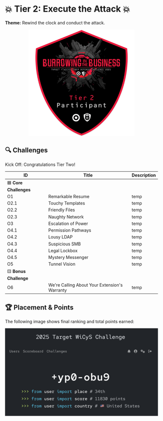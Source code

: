 # 💥 Tier 2: Execute the Attack 💥

**Theme:** Rewind the clock and conduct the attack.

<p align="center">
  <img src="../images/Tier2_Badge.png" alt="Tier 2 Badge" width="350"/>
</p>

## 🔍 Challenges

Kick Off: Congratulations Tier Two!

| ID | Title | Description |
|----|-------|-------------|
| 🟦 **Core Challenges**  | | |
| O1    | Remarkable Resume                             | temp         |
| O2.1  | Touchy Templates                              | temp         |
| O2.2  | Friendly Files                                | temp         |
| O2.3  | Naughty Network                               | temp         |
| O3    | Escalation of Power                           | temp         |
| O4.1  | Permission Pathways                           | temp         |
| O4.2  | Lousy LDAP                                    | temp         |
| O4.3  | Suspicious SMB                                | temp         |
| O4.4  | Legal Lockbox                                 | temp         |
| O4.5  | Mystery Messenger                             | temp         |
| O5    | Tunnel Vision                                 | temp         |
| 🟨 **Bonus Challenge** | | |
| O6    | We're Calling About Your Extension's Warranty | temp         |

## 🏆 Placement & Points

The following image shows final ranking and total points earned:

<p align="center">
  <img src="./images/placement_and_points.png" alt="Placement and Points" width="550"/>
</p>